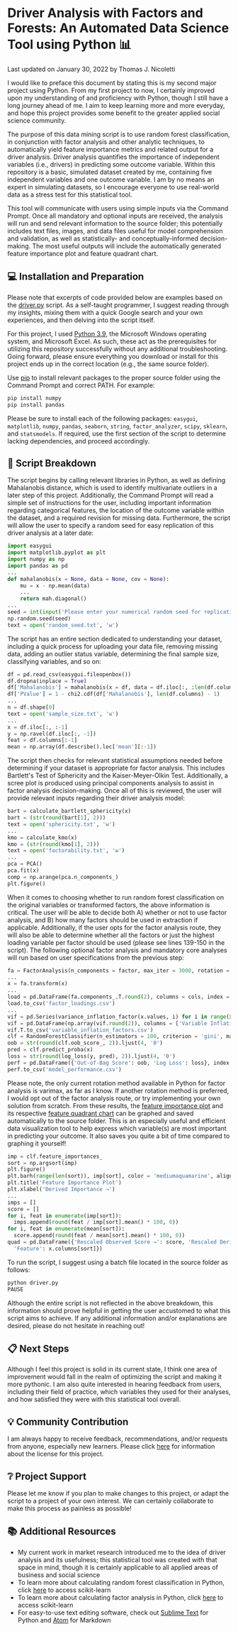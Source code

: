 # Driver Analysis with Factors and Forests: An Automated Data Science Tool using Python 📊

Last updated on January 30, 2022 by Thomas J. Nicoletti

I would like to preface this document by stating this is my second major project using Python. From my first project to now, I certainly improved upon my understanding of and proficiency with Python, though I still have a long journey ahead of me. I aim to keep learning more and more everyday, and hope this project provides some benefit to the greater applied social science community.

The purpose of this data mining script is to use random forest classification, in conjunction with factor analysis and other analytic techniques, to automatically yield feature importance metrics and related output for a driver analysis. Driver analysis quantifies the importance of independent variables (i.e., drivers) in predicting some outcome variable. Within this repository is a basic, simulated dataset created by me, containing five independent variables and one outcome variable. I am by no means an expert in simulating datasets, so I encourage everyone to use real-world data as a stress test for this statistical tool.

This tool will communicate with users using simple inputs via the Command Prompt. Once all mandatory and optional inputs are received, the analysis will run and send relevant information to the source folder; this potentially includes text files, images, and data files useful for model comprehension and validation, as well as statistically- and conceptually-informed decision-making. The most useful outputs will include the automatically generated feature importance plot and feature quadrant chart.

## 💻 Installation and Preparation
Please note that excerpts of code provided below are examples based on the <ins>[driver.py](driver.py)</ins> script. As a self-taught programmer, I suggest reading through my insights, mixing them with a quick Google search and your own experiences, and then delving into the script itself.

For this project, I used <ins>[Python 3.9](https://www.python.org/downloads/)</ins>, the Microsoft Windows operating system, and Microsoft Excel. As such, these act as the prerequisites for utilizing this repository successfully without any additional troubleshooting. Going forward, please ensure everything you download or install for this project ends up in the correct location (e.g., the same source folder).

Use <ins>[pip](https://pip.pypa.io/en/stable/)</ins> to install relevant packages to the proper source folder using the Command Prompt and correct PATH. For example:

```bash
pip install numpy
pip install pandas
```

Please be sure to install each of the following packages: `easygui`, `matplotlib`, `numpy`, `pandas`, `seaborn`, `string`, `factor_analyzer`, `scipy`, `sklearn`, and `statsmodels`. If required, use the first section of the script to determine lacking dependencies, and proceed accordingly.

## 📑 Script Breakdown
The script begins by calling relevant libraries in Python, as well as defining Mahalanobis distance, which is used to identify multivariate outliers in a later step of this project. Additionally, the Command Prompt will read a simple set of instructions for the user, including important information regarding categorical features, the location of the outcome variable within the dataset, and a required revision for missing data. Furthermore, the script will allow the user to specify a random seed for easy replication of this driver analysis at a later date:

```python
import easygui
import matplotlib.pyplot as plt
import numpy as np
import pandas as pd
...
def mahalanobis(x = None, data = None, cov = None):
	mu = x - np.mean(data)
    ...
	return mah.diagonal()
...
seed = int(input('Please enter your numerical random seed for replication purposes: '))
np.random.seed(seed)
text = open('random_seed.txt', 'w')
```

The script has an entire section dedicated to understanding your dataset, including a quick process for uploading your data file, removing missing data, adding an outlier status variable, determining the final sample size, classifying variables, and so on:

```python
df = pd.read_csv(easygui.fileopenbox())
df.dropna(inplace = True)
df['Mahalanobis'] = mahalanobis(x = df, data = df.iloc[:, :len(df.columns)], cov = None)
df['PValue'] = 1 - chi2.cdf(df['Mahalanobis'], len(df.columns) - 1)
...
n = df.shape[0]
text = open('sample_size.txt', 'w')
...
x = df.iloc[:, :-1]
y = np.ravel(df.iloc[:, -1])
feat = df.columns[:-1]
mean = np.array(df.describe().loc['mean'][:-1])
```

The script then checks for relevant statistical assumptions needed before determining if your dataset is appropriate for factor analysis. This includes Bartlett's Test of Sphericity and the Kaiser-Meyer-Olkin Test. Additionally, a scree plot is produced using principal components analysis to assist in factor analysis decision-making. Once all of this is reviewed, the user will provide relevant inputs regarding their driver analysis model:

```python
bart = calculate_bartlett_sphericity(x)
bart = (str(round(bart[1], 2)))
text = open('sphericity.txt', 'w')
...
kmo = calculate_kmo(x)
kmo = (str(round(kmo[1], 2)))
text = open('factorability.txt', 'w')
...
pca = PCA()
pca.fit(x)
comp = np.arange(pca.n_components_)
plt.figure()
```

When it comes to choosing whether to run random forest classification on the original variables or transformed factors, the above information is critical. The user will be able to decide both A) whether or not to use factor analysis, and B) how many factors should be used in extraction if applicable. Additionally, if the user opts for the factor analysis route, they will also be able to determine whether all the factors or just the highest loading variable per factor should be used (please see lines 139-150 in the script). The following optional factor analysis and mandatory core analyses will run based on user specifications from the previous step:

```python
fa = FactorAnalysis(n_components = factor, max_iter = 3000, rotation = 'varimax')
...
x = fa.transform(x)
...
load = pd.DataFrame(fa.components_.T.round(2), columns = cols, index = feat)
load.to_csv('factor_loadings.csv')
...
vif = pd.Series(variance_inflation_factor(x.values, i) for i in range(x.shape[1]))
vif = pd.DataFrame(np.array(vif.round(2)), columns = ['Variable Inflation Factor'], index = feat)
vif.T.to_csv('variable_inflation_factors.csv')
clf = RandomForestClassifier(n_estimators = 100, criterion = 'gini', max_features = 'auto', bootstrap = True, oob_score = True, class_weight = 'balanced').fit(x, y)
oob = str(round(clf.oob_score_, 2)).ljust(4, '0')
pred = clf.predict_proba(x)
loss = str(round(log_loss(y, pred), 2)).ljust(4, '0')
perf = pd.DataFrame({'Out-of-Bag Score': oob, 'Log Loss': loss}, index = ['Estimate'])
perf.to_csv('model_performance.csv')
```

Please note, the only current rotation method available in Python for factor analysis is varimax, as far as I know. If another rotation method is preferred, I would opt out of the factor analysis route, or try implementing your own solution from scratch. From these results, the <ins>[feature importance plot](plot.png)</ins> and its respective <ins>[feature quadrant chart](chart.png)</ins> can be graphed and saved automatically to the source folder. This is an especially useful and efficient data visualization tool to help express which variable(s) are most important in predicting your outcome. It also saves you quite a bit of time compared to graphing it yourself!

```python
imp = clf.feature_importances_
sort = np.argsort(imp)
plt.figure()
plt.barh(range(len(sort)), imp[sort], color = 'mediumaquamarine', align = 'center')
plt.title('Feature Importance Plot')
plt.xlabel('Derived Importance →')
...
imps = []
score = []
for i, feat in enumerate(imp[sort]):
  imps.append(round(feat / imp[sort].mean() * 100, 0))
for i, feat in enumerate(mean[sort]):
  score.append(round(feat / mean[sort].mean() * 100, 0))
quad = pd.DataFrame({'Rescaled Observed Score →': score, 'Rescaled Derived Importance →': imps,
  'Feature': x.columns[sort]})
```

To run the script, I suggest using a batch file located in the source folder as follows:

```bash
python driver.py
PAUSE
```

Although the entire script is not reflected in the above breakdown, this information should prove helpful in getting the user accustomed to what this script aims to achieve. If any additional information and/or explanations are desired, please do not hesitate in reaching out!

## 📋 Next Steps
Although I feel this project is solid in its current state, I think one area of improvement would fall in the realm of optimizing the script and making it more pythonic. I am also quite interested in hearing feedback from users, including their field of practice, which variables they used for their analyses, and how satisfied they were with this statistical tool overall.

## 💡 Community Contribution
I am always happy to receive feedback, recommendations, and/or requests from anyone, especially new learners. Please click <ins>[here](LICENSE.md)</ins> for information about the license for this project.

## ❔ Project Support
Please let me know if you plan to make changes to this project, or adapt the script to a project of your own interest. We can certainly collaborate to make this process as painless as possible!

## 📚 Additional Resources
- My current work in market research introduced me to the idea of driver analysis and its usefulness; this statistical tool was created with that space in mind, though it is certainly applicable to all applied areas of business and social science
- To learn more about calculating random forest classification in Python, click <ins>[here](https://scikit-learn.org/stable/modules/generated/sklearn.ensemble.RandomForestClassifier.html)</ins> to access scikit-learn <br/>
- To learn more about calculating factor analysis in Python, click <ins>[here](https://scikit-learn.org/stable/modules/generated/sklearn.decomposition.FactorAnalysis.html)</ins> to access scikit-learn <br/>
- For easy-to-use text editing software, check out <ins>[Sublime Text](https://www.sublimetext.com/)</ins> for Python and <ins>[Atom](https://atom.io/)</ins> for Markdown
